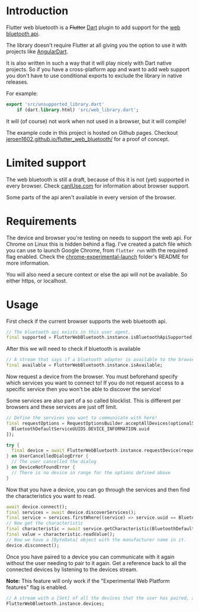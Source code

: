 # Introduction

Flutter web bluetooth is a ~~Flutter~~ [Dart](https://dart.dev/) plugin to add support for the 
[web bluetooth api](https://developer.mozilla.org/en-US/docs/Web/API/Web_Bluetooth_API).

The library doesn't require Flutter at all giving you the option to use it with projects like 
[AngularDart](https://angulardart.xyz/).

It is also written in such a way that it will play nicely with Dart native projects. 
So if you have a cross-platform app and want to add web support you don't have to use conditional exports to exclude 
the library in native releases.

For example: 

```dart
export 'src/unsupported_library.dart'
    if (dart.library.html) 'src/web_library.dart';
```

It will (of course) not work when not used in a browser, but it will compile! 

The example code in this project is hosted on Github pages. Checkout 
[jeroen1602.github.io/flutter_web_bluetooth/](https://jeroen1602.github.io/flutter_web_bluetooth/) for a proof of 
concept.

# Limited support

The web bluetooth is still a draft, because of this it is not (yet) supported in every browser. 
Check [canIUse.com](https://caniuse.com/web-bluetooth) for information about browser support.

Some parts of the api aren't available in every version of the browser.

# Requirements

The device and browser you're testing on needs to support the web api. For Chrome on Linux this is hidden behind a flag.
I've created a patch file which you can use to launch Google Chrome, from `flutter run` with the required flag enabled.
Check the [chrome-experimental-launch](./chrome-experimental-launch) folder's README for more information.

You will also need a secure context or else the api will not be available. So either https, or localhost.

# Usage

First check if the current browser supports the web bluetooth api.

```dart
// The bluetooth api exists in this user agent.
final supported = FlutterWebBluetooth.instance.isBluetoothApiSupported;
```

After this we will need to check if bluetooth is available

```dart
// A stream that says if a bluetooth adapter is available to the browser.
final available = FlutterWebBluetooth.instance.isAvailable;
```

Now request a device from the browser.
You must beforehand specify which services you want to connect to! If you do not request
access to a specific service then you won't be able to discover the service!

Some services are also part of a so called blocklist. This is different per browsers and these services are just off 
limit.

```dart
// Define the services you want to communicate with here!
final requestOptions = RequestOptionsBuilder.acceptAllDevices(optionalServices: [
  BluetoothDefaultServiceUUIDS.DEVICE_INFORMATION.uuid
]);

try {
  final device = await FlutterWebBluetooth.instance.requestDevice(requestOptions);
} on UserCancelledDialogError {
  // The user cancelled the dialog
} on DeviceNotFoundError {
  // There is no device in range for the options defined above
}
```

Now that you have a device, you can go through the services and then find the characteristics you want to read.

```dart
await device.connect();
final services = await device.discoverServices();
final service = services.firstWhere((service) => service.uuid == BluetoothDefaultServiceUUIDS.DEVICE_INFORMATION.uuid);
// Now get the characteristic
final characteristic = await service.getCharacteristic(BluetoothDefaultCharacteristicUUIDS.MANUFACTURER_NAME_STRING.uuid);
final value = characteristic.readValue();
// Now we have a [ByteData] object with the manufacturer name in it.
device.disconnect();
```

Once you have paired to a device you can communicate with it again without the user needing to pair to it again. Get a
reference back to all the connected devices by listening to the devices stream.


**Note:** This feature will only work if the "Experimental Web Platform features" flag is enabled.

```dart
// A stream with a [Set] of all the devices that the user has paired, and given permission for.
FlutterWebBluetooth.instance.devices;
```
